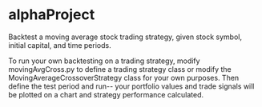 # alphaProject
Backtest a moving average stock trading strategy, given stock symbol, initial capital, and time periods.

To run your own backtesting on a trading strategy, modify movingAvgCross.py to define a trading strategy class or modify the MovingAverageCrossoverStrategy class for your own purposes.  Then define the test period and run-- your portfolio values and trade signals will be plotted on a chart and strategy performance calculated. 

